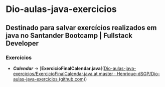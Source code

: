 # Dio-aulas-java-exercicios

## Destinado para salvar exercícios realizados em java no Santander Bootcamp | Fullstack Developer

### __Exercícios__

* ___Calendar___ -> [__ExercicioFinalCalendar.java__]([Dio-aulas-java-exercicios/ExercicioFinalCalendar.java at master · Henrique-dSGP/Dio-aulas-java-exercicios (github.com)](https://github.com/Henrique-dSGP/Dio-aulas-java-exercicios/blob/master/ExercicioFinalCalendar.java))

